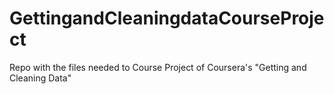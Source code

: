 # GettingandCleaningdataCourseProject
Repo with the files needed to Course Project of Coursera's "Getting and Cleaning Data"
